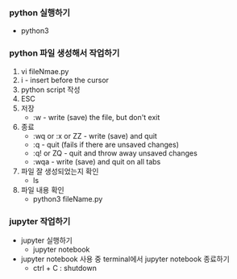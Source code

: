 ### python 실행하기
- python3

### python 파일 생성해서 작업하기
1) vi fileNmae.py
2) i - insert before the cursor
3) python script 작성
4) ESC
5) 저장
   - :w - write (save) the file, but don't exit
6) 종료
   - :wq or :x or ZZ - write (save) and quit
   - :q - quit (fails if there are unsaved changes)
   - :q! or ZQ - quit and throw away unsaved changes
   - :wqa - write (save) and quit on all tabs
7) 파일 잘 생성되었는지 확인
   - ls
8) 파일 내용 확인
   - python3 fileName.py

### jupyter 작업하기
- jupyter 실행하기
  - jupyter notebook
- jupyter notebook 사용 중 terminal에서 jupyter notebook 종료하기
  - ctrl + C : shutdown
